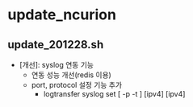 # update_ncurion

## update_201228.sh

* [개선]: syslog 연동 기능
  * 연동 성능 개선(redis 이용)
  * port, protocol 설정 기능 추가
    * logtransfer syslog set [ -p <port> -t <protocol> ] <ipv4> [ipv4] [ipv4] 
